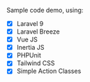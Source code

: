 Sample code demo, using:

- [x] Laravel 9
- [x] Laravel Breeze
- [x] Vue JS
- [x] Inertia JS
- [x] PHPUnit
- [x] Tailwind CSS  
- [x] Simple Action Classes
